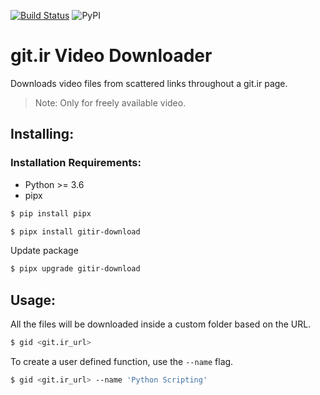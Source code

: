 [![Build Status](https://travis-ci.com/yankeexe/git.ir_downloader.svg?token=56RxdbxQqrF5gpqx5Dyz&branch=master)](https://travis-ci.com/yankeexe/git.ir_downloader) ![PyPI](https://img.shields.io/pypi/v/gitir-download)

# git.ir Video Downloader
Downloads video files from scattered links throughout a git.ir page.

> Note: Only for freely available video.


## Installing:

### Installation Requirements:
- Python >= 3.6
- pipx

```bash
$ pip install pipx
```

```bash
$ pipx install gitir-download
```

Update package

```bash
$ pipx upgrade gitir-download
```

## Usage:

All the files will be downloaded inside a custom folder based on the URL.

```bash
$ gid <git.ir_url>
```

To create a user defined function, use the `--name` flag.

```bash
$ gid <git.ir_url> --name 'Python Scripting'
```
